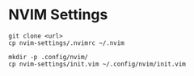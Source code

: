 # NVIM Settings #

```
git clone <url>
cp nvim-settings/.nvimrc ~/.nvim

mkdir -p .config/nvim/
cp nvim-settings/init.vim ~/.config/nvim/init.vim
```

